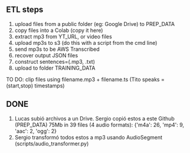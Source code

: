 ## ETL steps 

1. upload files from a public folder (eg: Google Drive) to PREP_DATA
2. copy files into a Colab (copy it here)
3. extract mp3 from YT_URL, or video files
4. upload mp3s to s3 (do this with a script from the cmd line)
5. send mp3s to be AWS Transcribed
6. recover output JSON files
7. construct sentences=(.mp3, .txt)
8. upload to folder TRAINING_DATA

TO DO: clip files using filename.mp3 + filename.ts (Tito speaks = (start,stop) timestamps)

## DONE
1. Lucas subió archivos a un Drive. Sergio copió estos a este Github (PREP_DATA)
75Mb in 39 files (4 audio formats): {'m4a': 26, 'mp4': 9, 'aac': 2, 'ogg': 2}
2. Sergio transformó todos estos a mp3 usando AudioSegment (scripts/audio_transformer.py)
